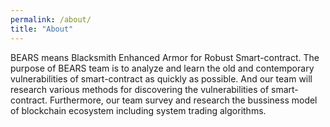 ```yaml
---
permalink: /about/
title: "About"
---
```


  BEARS means Blacksmith Enhanced Armor for Robust Smart-contract.
  The purpose of BEARS team is to analyze and learn the old and
  contemporary vulnerabilities of smart-contract as quickly as possible.
  And our team will research various methods for discovering 
  the vulnerabilities of smart-contract.
  Furthermore, our team survey and research the bussiness model of blockchain
  ecosystem including system trading algorithms.